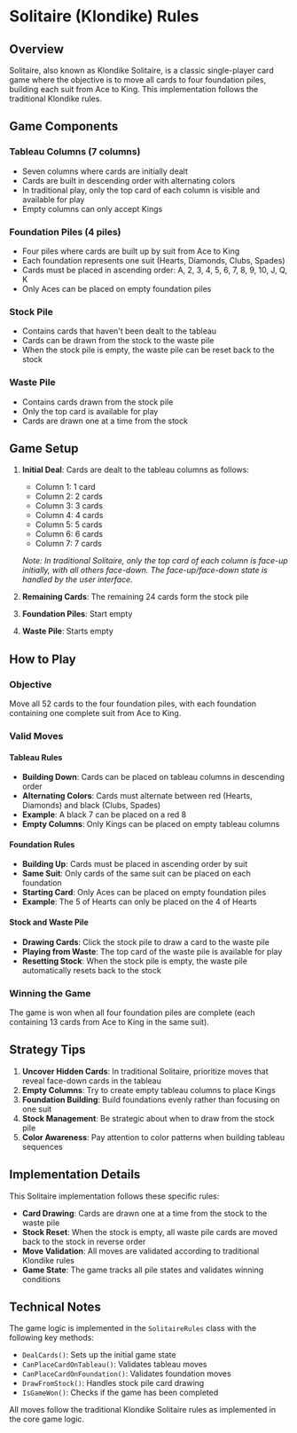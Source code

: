 # Solitaire (Klondike) Rules

## Overview

Solitaire, also known as Klondike Solitaire, is a classic single-player card game where the objective is to move all cards to four foundation piles, building each suit from Ace to King. This implementation follows the traditional Klondike rules.

## Game Components

### Tableau Columns (7 columns)
- Seven columns where cards are initially dealt
- Cards are built in descending order with alternating colors
- In traditional play, only the top card of each column is visible and available for play
- Empty columns can only accept Kings

### Foundation Piles (4 piles)
- Four piles where cards are built up by suit from Ace to King
- Each foundation represents one suit (Hearts, Diamonds, Clubs, Spades)
- Cards must be placed in ascending order: A, 2, 3, 4, 5, 6, 7, 8, 9, 10, J, Q, K
- Only Aces can be placed on empty foundation piles

### Stock Pile
- Contains cards that haven't been dealt to the tableau
- Cards can be drawn from the stock to the waste pile
- When the stock pile is empty, the waste pile can be reset back to the stock

### Waste Pile
- Contains cards drawn from the stock pile
- Only the top card is available for play
- Cards are drawn one at a time from the stock

## Game Setup

1. **Initial Deal**: Cards are dealt to the tableau columns as follows:
   - Column 1: 1 card
   - Column 2: 2 cards
   - Column 3: 3 cards
   - Column 4: 4 cards
   - Column 5: 5 cards
   - Column 6: 6 cards
   - Column 7: 7 cards
   
   *Note: In traditional Solitaire, only the top card of each column is face-up initially, with all others face-down. The face-up/face-down state is handled by the user interface.*

2. **Remaining Cards**: The remaining 24 cards form the stock pile

3. **Foundation Piles**: Start empty

4. **Waste Pile**: Starts empty

## How to Play

### Objective
Move all 52 cards to the four foundation piles, with each foundation containing one complete suit from Ace to King.

### Valid Moves

#### Tableau Rules
- **Building Down**: Cards can be placed on tableau columns in descending order
- **Alternating Colors**: Cards must alternate between red (Hearts, Diamonds) and black (Clubs, Spades)
- **Example**: A black 7 can be placed on a red 8
- **Empty Columns**: Only Kings can be placed on empty tableau columns

#### Foundation Rules
- **Building Up**: Cards must be placed in ascending order by suit
- **Same Suit**: Only cards of the same suit can be placed on each foundation
- **Starting Card**: Only Aces can be placed on empty foundation piles
- **Example**: The 5 of Hearts can only be placed on the 4 of Hearts

#### Stock and Waste Pile
- **Drawing Cards**: Click the stock pile to draw a card to the waste pile
- **Playing from Waste**: The top card of the waste pile is available for play
- **Resetting Stock**: When the stock pile is empty, the waste pile automatically resets back to the stock

### Winning the Game
The game is won when all four foundation piles are complete (each containing 13 cards from Ace to King in the same suit).

## Strategy Tips

1. **Uncover Hidden Cards**: In traditional Solitaire, prioritize moves that reveal face-down cards in the tableau
2. **Empty Columns**: Try to create empty tableau columns to place Kings
3. **Foundation Building**: Build foundations evenly rather than focusing on one suit
4. **Stock Management**: Be strategic about when to draw from the stock pile
5. **Color Awareness**: Pay attention to color patterns when building tableau sequences

## Implementation Details

This Solitaire implementation follows these specific rules:

- **Card Drawing**: Cards are drawn one at a time from the stock to the waste pile
- **Stock Reset**: When the stock is empty, all waste pile cards are moved back to the stock in reverse order
- **Move Validation**: All moves are validated according to traditional Klondike rules
- **Game State**: The game tracks all pile states and validates winning conditions

## Technical Notes

The game logic is implemented in the `SolitaireRules` class with the following key methods:

- `DealCards()`: Sets up the initial game state
- `CanPlaceCardOnTableau()`: Validates tableau moves
- `CanPlaceCardOnFoundation()`: Validates foundation moves
- `DrawFromStock()`: Handles stock pile card drawing
- `IsGameWon()`: Checks if the game has been completed

All moves follow the traditional Klondike Solitaire rules as implemented in the core game logic.